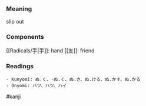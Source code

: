 ### Meaning

slip out

### Components

[[Radicals/手|手]]: hand [[友]]: friend

### Readings

```
- Kunyomi: ぬ.く、-ぬ.く、ぬ.き、ぬ.ける、ぬ.かす、ぬ.かる
- Onyomi: バツ、ハツ、ハイ
```

#kanji
